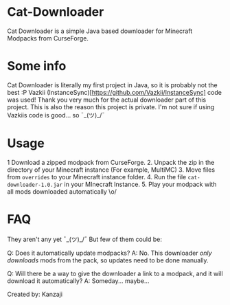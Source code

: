 # Cat-Downloader
Cat Downloader is a simple Java based downloader for Minecraft Modpacks from CurseForge.

# Some info
Cat Downloader is literally my first project in Java, so it is probably not the best :P
Vazkii (InstanceSync)[https://github.com/Vazkii/InstanceSync] code was used! Thank you very much for the actual downloader part of this project.
This is also the reason this project is private. I'm not sure if using Vazkiis code is good... so ¯\_(ツ)_/¯

# Usage
1 Download a zipped modpack from CurseForge.
2. Unpack the zip in the directory of your Minecraft instance (For example, MultiMC)
3. Move files from `overrides` to your Minecraft instance folder.
4. Run the file `cat-downloader-1.0.jar` in your MInecraft Instance.
5. Play your modpack with all mods downloaded automatically \o/

# FAQ
They aren't any yet ¯\_(ツ)_/¯ But few of them could be:

Q: Does it automatically update modpacks?
A: No. This downloader *only downloads* mods from the pack, so updates need to be done manually.

Q: Will there be a way to give the downloader a link to a modpack, and it will download it automatically?
A: Someday... maybe...

Created by: Kanzaji
